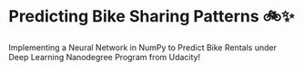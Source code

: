 # Predicting Bike Sharing Patterns 🚲✨
Implementing a Neural Network in NumPy to Predict Bike Rentals under Deep Learning Nanodegree Program from Udacity!
